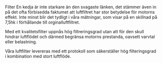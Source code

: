 Filter
En kedja är inte starkare än den svagaste länken, det stämmer även in på det ofta förbisedda faktumet att luftfiltret har stor betydelse för motorns effekt. Inte minst blir det tydligt i våra mätningar, som visar på en skillnad på 7,5hk i förhållande till orginalluftfiltret. 

Med ett kvalitetsfilter uppnås hög filtreringsgrad utan att för den skull hindrar luftflödet och därmed begränsa motorns prestanda, oavsett varvtal eller belastning.

Våra luftfilter levereras med ett protokoll som säkerställer hög filteringsgrad i kombination med stort luftflöde.
